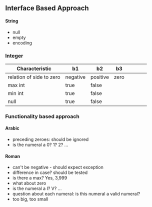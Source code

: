## Interface Based Approach

#### String
 - null
 - empty
 - encoding

### Integer

| Characteristic           | b1       | b2       | b3   |   |   |   |   |
|--------------------------|----------|----------|------|---|---|---|---|
| relation of side to zero | negative | positive | zero |   |   |   |   |
| max int                  | true     | false    |      |   |   |   |   |
| min int                  | true     | false    |      |   |   |   |   |
| null                     | true     | false    |      |   |   |   |   |

### Functionality based approach

#### Arabic
 - preceding zeroes: should be ignored
 - is the numeral a 0? 1? 2? ...


#### Roman
 - can't be negative - should expect exception
 - difference in case? should be tested
 - is there a max? Yes, 3,999
 - what about zero
 - is the numeral a I? V? ...
 - question about each numeral: is this numeral a valid numeral?
 - too big, too small